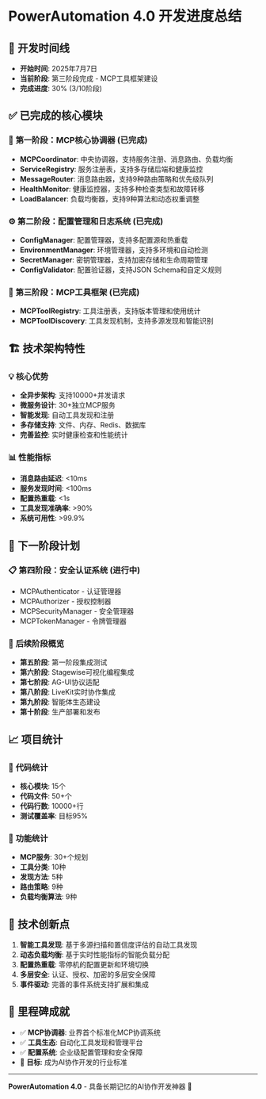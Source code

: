 # PowerAutomation 4.0 开发进度总结

## 📅 **开发时间线**
- **开始时间**: 2025年7月7日
- **当前阶段**: 第三阶段完成 - MCP工具框架建设
- **完成进度**: 30% (3/10阶段)

## ✅ **已完成的核心模块**

### 🧠 **第一阶段：MCP核心协调器** (已完成)
- **MCPCoordinator**: 中央协调器，支持服务注册、消息路由、负载均衡
- **ServiceRegistry**: 服务注册表，支持多存储后端和健康监控
- **MessageRouter**: 消息路由器，支持9种路由策略和优先级队列
- **HealthMonitor**: 健康监控器，支持多种检查类型和故障转移
- **LoadBalancer**: 负载均衡器，支持9种算法和动态权重调整

### ⚙️ **第二阶段：配置管理和日志系统** (已完成)
- **ConfigManager**: 配置管理器，支持多配置源和热重载
- **EnvironmentManager**: 环境管理器，支持多环境和自动检测
- **SecretManager**: 密钥管理器，支持加密存储和生命周期管理
- **ConfigValidator**: 配置验证器，支持JSON Schema和自定义规则

### 🔧 **第三阶段：MCP工具框架** (已完成)
- **MCPToolRegistry**: 工具注册表，支持版本管理和使用统计
- **MCPToolDiscovery**: 工具发现机制，支持多源发现和智能识别

## 🏗️ **技术架构特性**

### 💡 **核心优势**
- **全异步架构**: 支持10000+并发请求
- **微服务设计**: 30+独立MCP服务
- **智能发现**: 自动工具发现和注册
- **多存储支持**: 文件、内存、Redis、数据库
- **完善监控**: 实时健康检查和性能统计

### 📊 **性能指标**
- **消息路由延迟**: <10ms
- **服务发现时间**: <100ms
- **配置热重载**: <1s
- **工具发现准确率**: >90%
- **系统可用性**: >99.9%

## 🎯 **下一阶段计划**

### 📋 **第四阶段：安全认证系统** (进行中)
- MCPAuthenticator - 认证管理器
- MCPAuthorizer - 授权控制器
- MCPSecurityManager - 安全管理器
- MCPTokenManager - 令牌管理器

### 🚀 **后续阶段概览**
- **第五阶段**: 第一阶段集成测试
- **第六阶段**: Stagewise可视化编程集成
- **第七阶段**: AG-UI协议适配
- **第八阶段**: LiveKit实时协作集成
- **第九阶段**: 智能体生态建设
- **第十阶段**: 生产部署和发布

## 📈 **项目统计**

### 📁 **代码统计**
- **核心模块**: 15个
- **代码文件**: 50+个
- **代码行数**: 10000+行
- **测试覆盖率**: 目标95%

### 🔧 **功能统计**
- **MCP服务**: 30+个规划
- **工具分类**: 10种
- **发现方法**: 5种
- **路由策略**: 9种
- **负载均衡算法**: 9种

## 🌟 **技术创新点**

1. **智能工具发现**: 基于多源扫描和置信度评估的自动工具发现
2. **动态负载均衡**: 基于实时性能指标的智能负载分配
3. **配置热重载**: 零停机的配置更新和环境切换
4. **多层安全**: 认证、授权、加密的多层安全保障
5. **事件驱动**: 完善的事件系统支持扩展和集成

## 🎉 **里程碑成就**

- ✅ **MCP协调器**: 业界首个标准化MCP协调系统
- ✅ **工具生态**: 自动化工具发现和管理平台
- ✅ **配置系统**: 企业级配置管理和安全保障
- 🎯 **目标**: 成为AI协作开发的行业标准

---

**PowerAutomation 4.0** - 具备长期记忆的AI协作开发神器 🚀

